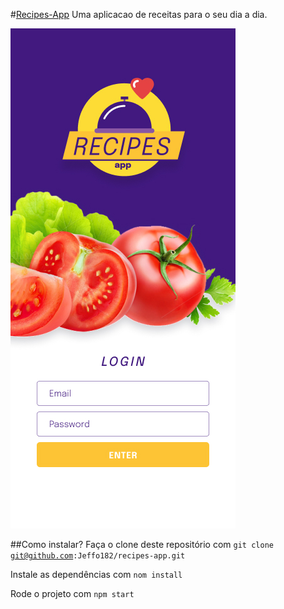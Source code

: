 #[Recipes-App](https://recipes-app-beta-jet.vercel.app/)
Uma aplicacao de receitas para o seu dia a dia.

![Screenshot](./public/login.jpg)

##Como instalar?
Faça o clone deste repositório com <code>git clone git@github.com:Jeffo182/recipes-app.git</code>


Instale as dependências com <code>nom install</code>

Rode o projeto com <code>npm start</code>
